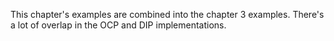 This chapter's examples are combined
into the chapter 3 examples.
There's a lot of overlap in the OCP and DIP
implementations.
